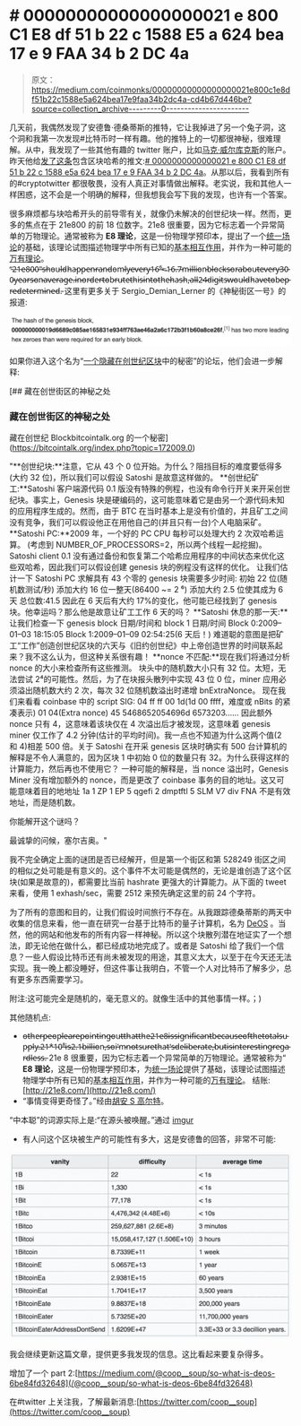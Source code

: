 # # 00000000000000000021 e 800 C1 E8 df 51 b 22 c 1588 E5 a 624 bea 17 e 9 FAA 34 b 2 DC 4a

> 原文：<https://medium.com/coinmonks/00000000000000000021e800c1e8df51b22c1588e5a624bea17e9faa34b2dc4a-cd4b67d446be?source=collection_archive---------0----------------------->

几天前，我偶然发现了安德鲁·德桑蒂斯的推特，它让我掉进了另一个兔子洞，这个洞和我第一次发现#比特币时一样有趣。他的推特上的一切都很神秘，很难理解。从中，我发现了一些其他有趣的 twitter 账户，比如[马克·威尔库克斯](https://medium.com/u/e1abd71539b1?source=post_page-----cd4b67d446be--------------------------------)的账户。昨天他给[发了这条](https://twitter.com/mwilcox/status/1009160832398262273)包含区块哈希的推文:[# 0000000000000021 e 800 C1 E8 df 51 b 22 c 1588 e5a 624 bea 17 e 9 FAA 34 b 2 DC 4a](https://twitter.com/hashtag/00000000000000000021e800c1e8df51b22c1588e5a624bea17e9faa34b2dc4a?src=hash)。从那以后，我看到所有的#cryptotwitter 都很敬畏，没有人真正对事情做出解释。老实说，我和其他人一样困惑，这不会是一个明确的解释，但我想我会写下我的发现，也许有一个答案。

很多麻烦都与块哈希开头的前导零有关，就像仍未解决的创世纪块一样。然而，更多的焦点在于 21e800 的前 18 位数字。21e8 很重要，因为它标志着一个异常简单的万物理论。通常被称为 **E8 理论**，这是一份物理学预印本，提出了一个[统一场论](https://en.m.wikipedia.org/wiki/Unified_field_theory)的基础，该理论试图描述物理学中所有已知的[基本相互作用](https://en.m.wikipedia.org/wiki/Fundamental_interaction)，并作为一种可能的[万有理论](https://en.m.wikipedia.org/wiki/Theory_of_everything)。
“̵2̵1̵e̵8̵0̵0̵"̵̵s̵h̵o̵u̵l̵d̵̵h̵a̵p̵p̵e̵n̵̵r̵a̵n̵d̵o̵m̵l̵y̵̵e̵v̵e̵r̵y̵̵1̵6̵⁶̵̵≈̵̵1̵6̵.̵7̵̵m̵i̵l̵l̵i̵o̵n̵̵b̵l̵o̵c̵k̵s̵̵o̵r̵̵a̵b̵o̵u̵t̵̵e̵v̵e̵r̵y̵̵3̵0̵0̵̵y̵e̵a̵r̵s̵̵o̵n̵̵a̵v̵e̵r̵a̵g̵e̵.̵̵i̵n̵̵o̵r̵d̵e̵r̵̵t̵o̵̵b̵r̵u̵t̵e̵̵t̵h̵i̵s̵̵i̵n̵t̵o̵̵t̵h̵e̵̵h̵a̵s̵h̵,̵̵a̵l̵l̵̵2̵4̵̵d̵i̵g̵i̵t̵s̵̵w̵o̵u̵l̵d̵̵h̵a̵v̵e̵̵t̵o̵̵b̵e̵̵p̵r̵e̵d̵e̵t̵e̵r̵m̵i̵n̵e̵d̵.̵
这里有更多关于 Sergio_Demian_Lerner 的《神秘街区一号》的报道:

![](img/8b0357b8bee83ba4d86c9c5dd6a30f5d.png)

如果你进入这个名为“[一个隐藏在创世纪区块](https://bitcointalk.org/index.php?topic=172009.msg1789665#msg1789665)中的秘密”的论坛，他们会进一步解释:

 [## 藏在创世街区的神秘之处

### 藏在创世街区的神秘之处

藏在创世纪 Blockbitcointalk.org 的一个秘密](https://bitcointalk.org/index.php?topic=172009.0) 

"**创世纪块:**注意，它从 43 个 0 位开始。为什么？阻挡目标的难度要低得多(大约 32 位)，所以我们可以假设 Satoshi 是故意这样做的。
**创世纪矿工:**Satoshi 客户端源代码 0.1 版没有特殊的例程，也没有命令行开关来开采创世纪块。事实上，Genesis 块是硬编码的，这可能意味着它是由另一个源代码未知的应用程序生成的。然而，由于 BTC 在当时基本上是没有价值的，并且矿工之间没有竞争，我们可以假设他正在用他自己的(并且只有一台)个人电脑采矿。
**Satoshi PC:**2009 年，一个好的 PC CPU 每秒可以处理大约 2 次双哈希运算。
(考虑到 NUMBER_OF_PROCESSORS=2，所以两个线程一起挖掘)。Satoshi client 0.1 没有通过备份和恢复第二个哈希应用程序的中间状态来优化这些双哈希，因此我们可以假设创建 genesis 块的例程没有这样的优化。
让我们估计一下 Satoshi PC 求解具有 43 个零的 genesis 块需要多少时间:
初始 22 位(随机数测试/秒)
添加大约 16 位一整天(86400 ~= 2 ⁶)
添加大约 2.5 位使其成为 6 天
总位数:41.5
因此在 6 天后有大约 17%的变化，他可能已经找到了 genesis 块。他幸运吗？那么他是故意让矿工工作 6 天的吗？
**Satoshi 休息的那一天:**让我们检查一下 genesis block 日期/时间和 block 1 日期/时间
Block 0:2009–01–03 18:15:05
Block 1:2009–01–09 02:54:25(6 天后！)
难道聪的意图是把矿工“工作”创造创世纪区块的六天与《旧约创世纪》中上帝创造世界的时间联系起来？我不这么认为，但这种关系很有趣！
**nonce 不匹配:**现在我们将通过分析 nonce 的大小来检查所有这些推测。
块头中的随机数大小只有 32 位。太短，无法尝试 2⁴的可能性。然后，为了在块报头散列中实现 43 位 0 位，miner 应用必须溢出随机数大约 2 次，每次 32 位随机数溢出时递增 bnExtraNonce。
现在我们来看看 coinbase 中的 script SIG:
04 ff ff 00 1d(1d 00 ffff，难度或 nBits 的紧凑表示)
01 04(Extra nonce)
45 5468652054696d 6573203……
因此额外 nonce 只有 4，这意味着该块仅在 4 次溢出后才被发现，这意味着 genesis miner 仅工作了 4.2 分钟(估计的平均时间)。我一点也不知道为什么这两个值(2 和 4)相差 500 倍。关于 Satoshi 在开采 genesis 区块时确实有 500 台计算机的解释是不令人满意的，因为区块 1 中初始 0 位的数量只有 32。为什么获得这样的计算能力，然后再也不使用它？
一种可能的解释是，当 nonce 溢出时，Genesis Miner 没有增加额外的 nonce，而是更改了 coinbase 事务的目的地址。这又可能意味着目的地地址 1a 1 ZP 1 EP 5 qgefi 2 dmptftl 5 SLM V7 div FNA 不是有效地址，而是随机数。

你能解开这个谜吗？

最诚挚的问候，塞尔吉奥。"

我不完全确定上面的谜团是否已经解开，但是第一个街区和第 528249 街区之间的相似之处可能是有意义的。这个事件不太可能是偶然的，无论是谁创造了这个区块(如果是故意的)，都需要比当前 hashrate 更强大的计算能力。从下面的 tweet 来看，使用 1 exhash/sec，需要 2512 来预先确定这里的前 24 个字符。

为了所有的意图和目的，让我们假设时间旅行不存在。从我跟踪德桑蒂斯的两天中收集的信息来看，他一直在研究一台基于比特币的量子计算机，名为 [DeOS](https://www.deos.org/) 。当然，他的网站和他发布的所有内容一样神秘。所以这个块散列潜在地证实了一个想法，即无论他在做什么，都已经成功地完成了。或者是 Satoshi 给了我们一个信息？一些人假设比特币还有尚未被发现的用途，其意义太大，以至于在今天还无法实现。我一晚上都没睡好，但这件事让我明白，不管一个人对比特币了解多少，总有更多东西需要学习。

附注:这可能完全是随机的，毫无意义的。就像生活中的其他事情一样。；)

其他随机点:

*   o̵t̵h̵e̵r̵̵p̵e̵o̵p̵l̵e̵̵a̵r̵e̵̵p̵o̵i̵n̵t̵i̵n̵g̵̵o̵u̵t̵̵t̵h̵a̵t̵̵t̵h̵e̵̵2̵1̵e̵8̵̵i̵s̵̵s̵i̵g̵n̵i̵f̵i̵c̵a̵n̵t̵̵b̵e̵c̵a̵u̵s̵e̵̵o̵f̵̵t̵h̵e̵̵t̵o̵t̵a̵l̵̵s̵u̵p̵p̵l̵y̵.̵̵2̵1̵*̵1̵0̵⁸̵̵i̵s̵̵2̵.̵1̵̵b̵i̵l̵l̵i̵o̵n̵,̵̵s̵o̵̵i̵'̵m̵̵n̵o̵t̵̵s̵u̵r̵e̵̵t̵h̵a̵t̵'̵s̵̵d̵e̵l̵i̵b̵e̵r̵a̵t̵e̵,̵̵b̵u̵t̵̵i̵s̵̵i̵n̵t̵e̵r̵e̵s̵t̵i̵n̵g̵̵r̵e̵g̵a̵r̵d̵l̵e̵s̵s̵.̵
    21e 8 很重要，因为它标志着一个异常简单的万物理论。通常被称为“ **E8 理论**，这是一份物理学预印本，为[统一场论](https://en.m.wikipedia.org/wiki/Unified_field_theory)提供了基础，该理论试图描述物理学中所有已知的[基本相互作用](https://en.m.wikipedia.org/wiki/Fundamental_interaction)，并作为一种可能的[万有理论](https://en.m.wikipedia.org/wiki/Theory_of_everything)。
    结账:[http://21e8.com/](http://21e8.com/)
*   “事情变得更奇怪了。”经由[胡安 S 高尔特](https://twitter.com/JuanSGalt/status/1009637797471272960)。

“中本聪”的词源实际上是:“在源头被唤醒。”通过 [imgur](https://imgur.com/bdRRH2S)

*   有人问这个区块被生产的可能性有多大，这是安德鲁的回答，非常不可能:

![](img/11de183807fd5bb2fc889d8566b255ca.png)

我会继续更新这篇文章，提供更多我发现的信息。这比看起来要复杂得多。

增加了一个 part 2:[https://medium.com/@coop__soup/so-what-is-deos-6be84fd32648](/@coop__soup/so-what-is-deos-6be84fd32648)

在#twitter 上关注我，了解最新消息:[https://twitter.com/coop__soup](https://twitter.com/coop__soup)